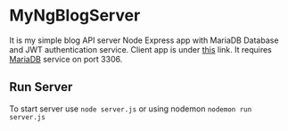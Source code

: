# MyNgBlogServer

It is my simple blog API server Node Express app with MariaDB Database and JWT authentication service. 
Client app is under [this](https://github.com/rradomski/my-ng-blog) link. 
It requires [MariaDB](https://mariadb.org/) service on port 3306.

## Run Server

To start server use `node server.js` or using nodemon `nodemon run server.js`
